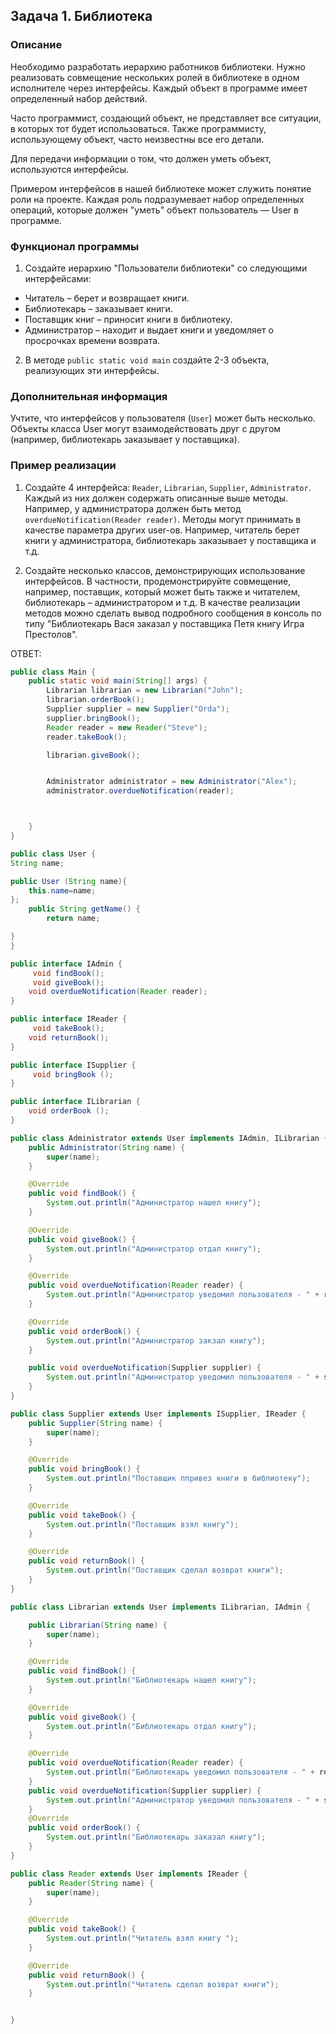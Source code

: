 ## Задача 1. Библиотека

### Описание
Необходимо разработать иерархию работников библиотеки. Нужно реализовать совмещение нескольких ролей в библиотеке в одном исполнителе через интерфейсы. Каждый объект в программе имеет определенный набор действий. 

Часто программист, создающий объект, не представляет все ситуации, в которых тот будет использоваться.
Также программисту, использующему объект, часто неизвестны все его детали. 

Для передачи информации о том, что должен уметь объект, используются интерфейсы.

Примером интерфейсов в нашей библиотеке может служить понятие роли на проекте.
Каждая роль подразумевает набор определенных операций, которые должен "уметь" объект пользователь — User в программе.

### Функционал программы
1. Создайте иерархию "Пользователи библиотеки" со следующими интерфейсами:
  - Читатель – берет и возвращает книги.
  - Библиотекарь – заказывает книги.
  - Поставщик книг – приносит книги в библиотеку.
  - Администратор – находит и выдает книги и уведомляет о просрочках времени возврата.
2. В методе `public static void main` создайте 2-3 объекта, реализующих эти интерфейсы.

### Дополнительная информация
Учтите, что интерфейсов у пользователя (`User`) может быть несколько.
Объекты класса User могут взаимодействовать друг с другом (например, библиотекарь заказывает у поставщика).

### Пример реализации
1. Создайте 4 интерфейса: `Reader`, `Librarian`, `Supplier`, `Administrator`.
Каждый из них должен содержать описанные выше методы. Например, у администратора должен быть метод `overdueNotification(Reader reader)`.
Методы могут принимать в качестве параметра других user-ов. Например, читатель берет книги у администратора, библиотекарь заказывает у поставщика и т.д.

2. Создайте несколько классов, демонстрирующих использование интерфейсов.
В частности, продемонстрируйте совмещение, например, поставщик, который может быть также и читателем, библиотекарь – администратором и т.д.
В качестве реализации методов можно сделать вывод подробного сообщения в консоль по типу "Библиотекарь Вася заказал у поставщика Петя книгу Игра Престолов".

ОТВЕТ:

```java 
public class Main {
    public static void main(String[] args) {
        Librarian librarian = new Librarian("John");
        librarian.orderBook();
        Supplier supplier = new Supplier("Orda");
        supplier.bringBook();
        Reader reader = new Reader("Steve");
        reader.takeBook();

        librarian.giveBook();


        Administrator administrator = new Administrator("Alex");
        administrator.overdueNotification(reader);



    }
}

public class User {
String name;

public User (String name){
    this.name=name;
};
    public String getName() {
        return name;

}
}

public interface IAdmin {
     void findBook();
     void giveBook();
    void overdueNotification(Reader reader);
}

public interface IReader {
     void takeBook();
    void returnBook();
}

public interface ISupplier {
     void bringBook ();
}

public interface ILibrarian {
    void orderBook ();
}

public class Administrator extends User implements IAdmin, ILibrarian {
    public Administrator(String name) {
        super(name);
    }

    @Override
    public void findBook() {
        System.out.println("Администратор нашел книгу");
    }

    @Override
    public void giveBook() {
        System.out.println("Администратор отдал книгу");
    }

    @Override
    public void overdueNotification(Reader reader) {
        System.out.println("Администратор уведомил пользователя - " + reader.getName());
    }

    @Override
    public void orderBook() {
        System.out.println("Администратор закзал книгу");
    }

    public void overdueNotification(Supplier supplier) {
        System.out.println("Администратор уведомил пользователя - " + supplier.getName());
    }
}

public class Supplier extends User implements ISupplier, IReader {
    public Supplier(String name) {
        super(name);
    }

    @Override
    public void bringBook() {
        System.out.println("Поставщик ппривез книги в библиотеку");
    }

    @Override
    public void takeBook() {
        System.out.println("Поставщик взял книгу");
    }

    @Override
    public void returnBook() {
        System.out.println("Поставщик сделал возврат книги");
    }
}

public class Librarian extends User implements ILibrarian, IAdmin {

    public Librarian(String name) {
        super(name);
    }

    @Override
    public void findBook() {
        System.out.println("Библиотекарь нашел книгу");
    }

    @Override
    public void giveBook() {
        System.out.println("Библиотекарь отдал книгу");
    }

    @Override
    public void overdueNotification(Reader reader) {
        System.out.println("Библиотекарь уведомил пользователя - " + reader.getName());
    }
    public void overdueNotification(Supplier supplier) {
        System.out.println("Администратор уведомил пользователя - " + supplier.getName());
    }
    @Override
    public void orderBook() {
        System.out.println("Библиотекарь заказал книгу");
    }
}

public class Reader extends User implements IReader {
    public Reader(String name) {
        super(name);
    }

    @Override
    public void takeBook() {
        System.out.println("Читатель взял книгу ");
    }

    @Override
    public void returnBook() {
        System.out.println("Читатель сделал возврат книги");
    }


}


```
